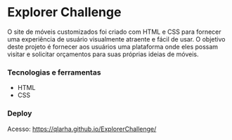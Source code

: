 # Explorer Challenge

  
O site de móveis customizados foi criado com HTML e CSS para fornecer uma experiência de usuário visualmente atraente e fácil de usar.
   O objetivo deste projeto é fornecer aos usuários uma plataforma onde eles possam visitar e solicitar 
   orçamentos para suas próprias ideias de móveis.
  
  
### Tecnologias e ferramentas
- HTML
- CSS


### Deploy
Acesso: https://qlarha.github.io/ExplorerChallenge/
